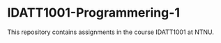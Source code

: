 # IDATT1001-Programmering-1
This repository contains assignments in the course IDATT1001 at NTNU.  
